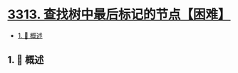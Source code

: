 # [3313. 查找树中最后标记的节点【困难】](https://github.com/Tdahuyou/TNotes.leetcode/tree/main/notes/3313.%20%E6%9F%A5%E6%89%BE%E6%A0%91%E4%B8%AD%E6%9C%80%E5%90%8E%E6%A0%87%E8%AE%B0%E7%9A%84%E8%8A%82%E7%82%B9%E3%80%90%E5%9B%B0%E9%9A%BE%E3%80%91)

<!-- region:toc -->

- [1. 📝 概述](#1--概述)

<!-- endregion:toc -->

## 1. 📝 概述
